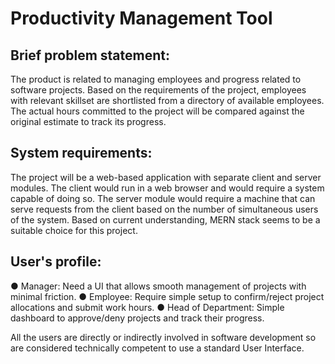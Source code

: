 # Productivity Management Tool

## Brief problem statement:
The product is related to managing employees and progress related to software projects. Based on the requirements of the project, employees with relevant skillset are shortlisted from a directory of available employees. The actual hours committed to the project will be compared against the original estimate to track its progress.


## System requirements:
The project will be a web-based application with separate client and server modules. The client would run in a web browser and would require a system capable of doing so. The server module would require a machine that can serve requests from the client based on the number of simultaneous users of the system. Based on current understanding, MERN stack seems to be a suitable choice for this project.


## User's profile:
● Manager: Need a UI that allows smooth management of projects with minimal
friction.
● Employee: Require simple setup to confirm/reject project allocations and submit
work hours.
● Head of Department: Simple dashboard to approve/deny projects and track their
progress.

All the users are directly or indirectly involved in software development so are considered
technically competent to use a standard User Interface.

